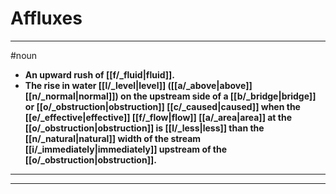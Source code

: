 # Affluxes
---
#noun
- **An upward rush of [[f/_fluid|fluid]].**
- **The rise in water [[l/_level|level]] ([[a/_above|above]] [[n/_normal|normal]]) on the upstream side of a [[b/_bridge|bridge]] or [[o/_obstruction|obstruction]] [[c/_caused|caused]] when the [[e/_effective|effective]] [[f/_flow|flow]] [[a/_area|area]] at the [[o/_obstruction|obstruction]] is [[l/_less|less]] than the [[n/_natural|natural]] width of the stream [[i/_immediately|immediately]] upstream of the [[o/_obstruction|obstruction]].**
---
---

